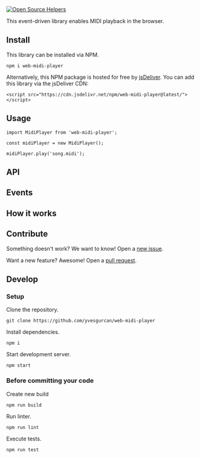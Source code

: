 [![Open Source Helpers](https://www.codetriage.com/yvesgurcan/web-midi-player/badges/users.svg)](https://www.codetriage.com/yvesgurcan/web-midi-player)

This event-driven library enables MIDI playback in the browser.

## Install

This library can be installed via NPM.

```
npm i web-midi-player
```

Alternatively, this NPM package is hosted for free by [jsDeliver](https://www.jsdelivr.com/). You can add this library via the jsDeliver CDN:

```
<script src="https://cdn.jsdelivr.net/npm/web-midi-player@latest/"></script>
```

## Usage

```
import MidiPlayer from 'web-midi-player';

const midiPlayer = new MidiPlayer();

midiPlayer.play('song.midi');
```

## API

## Events

## How it works

## Contribute

Something doesn't work? We want to know! Open a [new issue](https://github.com/yvesgurcan/web-midi-player/issues/new).

Want a new feature? Awesome! Open a [pull request](https://github.com/yvesgurcan/web-midi-player/compare).

## Develop

### Setup

Clone the repository.
```
git clone https://github.com/yvesgurcan/web-midi-player
```

Install dependencies.

```
npm i
```

Start development server.
```
npm start
```

### Before committing your code

Create new build
```
npm run build
```

Run linter.
```
npm run lint
```

Execute tests.
```
npm run test
```
